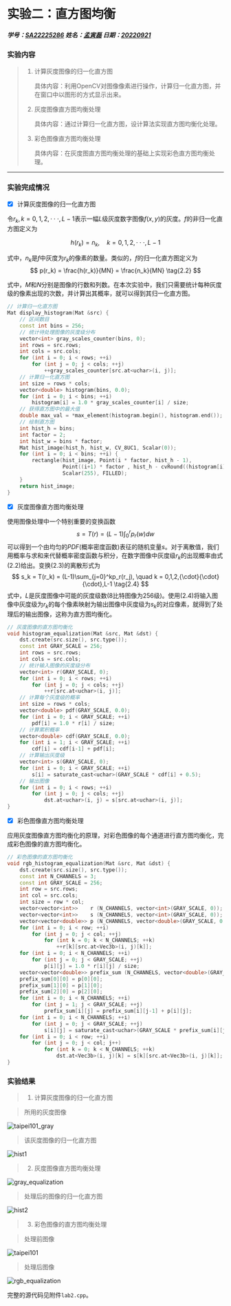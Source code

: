 # 实验二：直方图均衡

##### 学号：<u>SA22225286</u>     姓名：<u>孟寅磊</u>     日期：<u>20220921</u>

### 实验内容

> 1. 计算灰度图像的归一化直方图
>
>    具体内容：利用OpenCV对图像像素进行操作，计算归一化直方图，并在窗口中以图形的方式显示出来。
>
> 2. 灰度图像直方图均衡处理
>
>    具体内容：通过计算归一化直方图，设计算法实现直方图均衡化处理。
>
> 3. 彩色图像直方图均衡处理
>
>    具体内容：在灰度图直方图均衡处理的基础上实现彩色直方图均衡处理。

---

### 实验完成情况

- [x] 计算灰度图像的归一化直方图

令$r_k, k = 0, 1, 2, {\cdot}{\cdot}{\cdot},L-1$表示一幅$L$级灰度数字图像$f(x,y)$的灰度。$f$的非归一化直方图定义为

$$
{h(r_k) = n_k, \quad k = 0,1,2,{\cdot}{\cdot}{\cdot},L-1} \tag{2.1}
$$

式中，$n_k$是$f$中灰度为$r_k$的像素的数量。类似的，$f$的归一化直方图定义为
$$
p(r_k) = \frac{h(r_k)}{MN} = \frac{n_k}{MN} \tag{2.2}
$$

式中，$M$和$N$分别是图像的行数和列数。在本次实验中，我们只需要统计每种灰度级的像素出现的次数，并计算出其概率，就可以得到其归一化直方图。

```c++
// 计算归一化直方图
Mat display_histogram(Mat &src) {
    // 区间数目
    const int bins = 256;
    // 统计待处理图像的灰度级分布
    vector<int> gray_scales_counter(bins, 0);
    int rows = src.rows;
    int cols = src.cols;
    for (int i = 0; i < rows; ++i)
        for (int j = 0; j < cols; ++j)
            ++gray_scales_counter[src.at<uchar>(i, j)];
    // 计算归一化直方图
    int size = rows * cols;
    vector<double> histogram(bins, 0.0);
    for (int i = 0; i < bins; ++i)
        histogram[i] = 1.0 * gray_scales_counter[i] / size;
    // 获得直方图中的最大值
    double max_val = *max_element(histogram.begin(), histogram.end());
    // 绘制直方图
    int hist_h = bins;
    int factor = 2;
    int hist_w = bins * factor;
    Mat hist_image(hist_h, hist_w, CV_8UC1, Scalar(0));
    for (int i = 0; i < bins; ++i) {
        rectangle(hist_image, Point(i * factor, hist_h - 1), 
                  Point((i+1) * factor , hist_h - cvRound((histogram[i]/max_val) * hist_h)), 
                  Scalar(255), FILLED);
    }
    return hist_image;
}
```

- [x] 灰度图像直方图均衡处理

使用图像处理中一个特别重要的变换函数
$$
s = T(r) = (L-1)\int_0^rp_r(w)dw \tag{2.3}
$$
可以得到一个由均匀的$PDF$(概率密度函数)表征的随机变量$s$。对于离散值，我们用概率与求和来代替概率密度函数与积分，在数字图像中灰度级$r_k$的出现概率由式$(2.2)$给出。变换$(2.3)$的离散形式为
$$
s_k = T(r_k) = (L-1)\sum_{j=0}^kp_r(r_j), \quad k = 0,1,2,{\cdot}{\cdot}{\cdot},L-1 \tag{2.4}
$$
式中，$L$是灰度图像中可能的灰度级数(8比特图像为256级)。使用$(2.4)$将输入图像中灰度级为$r_k$的每个像素映射为输出图像中灰度级为$s_k$的对应像素，就得到了处理后的输出图像，这称为直方图均衡化。

```c++
// 灰度图像的直方图均衡化
void histogram_equalization(Mat &src, Mat &dst) {
    dst.create(src.size(), src.type());
    const int GRAY_SCALE = 256;
    int rows = src.rows;
    int cols = src.cols;
    // 统计输入图像的灰度级分布
    vector<int> r(GRAY_SCALE, 0);
    for (int i = 0; i < rows; ++i)
        for (int j = 0; j < cols; ++j)
            ++r[src.at<uchar>(i, j)];
    // 计算每个灰度级的概率
    int size = rows * cols;
    vector<double> pdf(GRAY_SCALE, 0.0);
    for (int i = 0; i < GRAY_SCALE; ++i)
        pdf[i] = 1.0 * r[i] / size;
    // 计算累积概率
    vector<double> cdf(GRAY_SCALE, 0.0);
    for (int i = 1; i < GRAY_SCALE; ++i)
        cdf[i] = cdf[i-1] + pdf[i];
    // 计算输出灰度级
    vector<int> s(GRAY_SCALE, 0);
    for (int i = 0; i < GRAY_SCALE; ++i)
        s[i] = saturate_cast<uchar>(GRAY_SCALE * cdf[i] + 0.5);
    // 输出图像
    for (int i = 0; i < rows; ++i)
        for (int j = 0; j < cols; ++j)
            dst.at<uchar>(i, j) = s[src.at<uchar>(i, j)];
}
```

- [x] 彩色图像直方图均衡处理

应用灰度图像直方图均衡化的原理，对彩色图像的每个通道进行直方图均衡化，完成彩色图像的直方图均衡化。

```c++
// 彩色图像的直方图均衡化
void rgb_histogram_equalization(Mat &src, Mat &dst) {
    dst.create(src.size(), src.type());
    const int N_CHANNELS = 3;
    const int GRAY_SCALE = 256;
    int row = src.rows;
    int col = src.cols;
    int size = row * col;
    vector<vector<int>>    r (N_CHANNELS, vector<int>(GRAY_SCALE, 0));
    vector<vector<int>>    s (N_CHANNELS, vector<int>(GRAY_SCALE, 0));
    vector<vector<double>> p (N_CHANNELS, vector<double>(GRAY_SCALE, 0.0));
    for (int i = 0; i < row; ++i)
        for (int j = 0; j < col; ++j)
            for (int k = 0; k < N_CHANNELS; ++k)
                ++r[k][src.at<Vec3b>(i, j)[k]];
    for (int i = 0; i < N_CHANNELS; ++i)
        for (int j = 0; j < GRAY_SCALE; ++j)
            p[i][j] = 1.0 * r[i][j] / size;
    vector<vector<double>> prefix_sum (N_CHANNELS, vector<double>(GRAY_SCALE, 0.0));
    prefix_sum[0][0] = p[0][0];
    prefix_sum[1][0] = p[1][0];
    prefix_sum[2][0] = p[2][0];
    for (int i = 0; i < N_CHANNELS; ++i)
        for (int j = 1; j < GRAY_SCALE; ++j)
            prefix_sum[i][j] = prefix_sum[i][j-1] + p[i][j];
    for (int i = 0; i < N_CHANNELS; ++i)
        for (int j = 0; j < GRAY_SCALE; ++j)
            s[i][j] = saturate_cast<uchar>(GRAY_SCALE * prefix_sum[i][j] + 0.5);
    for (int i = 0; i < row; ++i)
        for (int j = 0; j < col; j++)
            for (int k = 0; k < N_CHANNELS; ++k)
                dst.at<Vec3b>(i, j)[k] = s[k][src.at<Vec3b>(i, j)[k]];
}
```

### 实验结果

> 1. 计算灰度图像的归一化直方图

> 所用的灰度图像

![taipei101_gray](F:\dip_lab\lab2\images\taipei101_gray.jpg)

> 该灰度图像的归一化直方图

![hist1](F:\dip_lab\lab2\images\hist1.jpg)

> 2. 灰度图像直方图均衡处理

![gray_equalization](F:\dip_lab\lab2\images\gray_equalization.jpg)

> 处理后的图像的归一化直方图

![hist2](F:\dip_lab\lab2\images\hist2.jpg)

> 3. 彩色图像的直方图均衡处理

> 处理前图像

![taipei101](F:\dip_lab\lab2\images\taipei101.jpg)

> 处理后图像

![rgb_equalization](F:\dip_lab\lab2\images\rgb_equalization.jpg)

完整的源代码见附件`lab2.cpp`。
